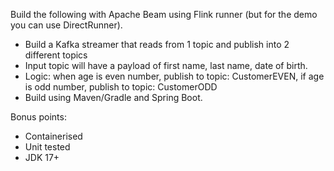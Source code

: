 Build the following with Apache Beam using Flink runner (but for the demo you can use DirectRunner).
- Build a Kafka streamer that reads from 1 topic and publish into 2 different topics
- Input topic will have a payload of first name, last name, date of birth.
- Logic: when age is even number, publish to topic: CustomerEVEN, if age is odd number, publish to topic: CustomerODD
- Build using Maven/Gradle and Spring Boot.
 
Bonus points:

- Containerised
- Unit tested
- JDK 17+
